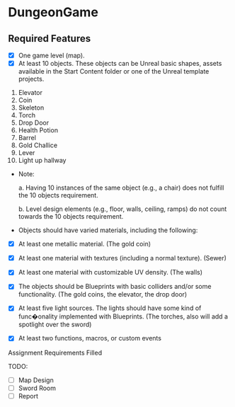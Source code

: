 # DungeonGame

## Required Features
- [x] One game level (map).
- [x] At least 10 objects. These objects can be Unreal basic shapes, assets 
available in the Start Content folder or one of the Unreal template projects.

1. Elevator
2. Coin
3. Skeleton
4. Torch
5. Drop Door 
6. Health Potion
7. Barrel
8. Gold Challice
9. Lever
10. Light up hallway

- Note:

  a. Having 10 instances of the same object (e.g., a chair) does not fulfill
the 10 objects requirement.

  b. Level design elements (e.g., floor, walls, ceiling, ramps) do not count
towards the 10 objects requirement.

- Objects should have varied materials, including the following:
- [x] At least one metallic material. (The gold coin)
- [x] At least one material with textures (including a normal texture). (Sewer)
- [x] At least one material with customizable UV density. (The walls)
- [x] The objects should be Blueprints with basic colliders and/or some
functionality. (The gold coins, the elevator, the drop door) 
- [x] At least five light sources. The lights should have some kind of func�onality
implemented with Blueprints. (The torches, also will add a spotlight over the sword)
- [x] At least two functions, macros, or custom events


Assignment Requirements Filled

TODO:
- [ ] Map Design
- [ ] Sword Room
- [ ] Report
